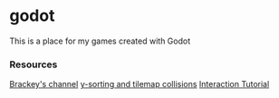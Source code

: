 # godot
This is a place for my games created with Godot

### Resources
[Brackey's channel](https://www.youtube.com/@Brackeys)
[y-sorting and tilemap collisions](https://www.youtube.com/watch?v=GiZuWjXmvcc&ab_channel=DevWorm)
[Interaction Tutorial](https://www.youtube.com/watch?v=_57alDBagSY&ab_channel=Queble)
